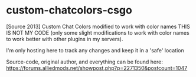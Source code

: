 # custom-chatcolors-csgo
[Source 2013] Custom Chat Colors modified to work with color names
THIS IS NOT MY CODE (only some slight modifications to work with color names to work better with other plugins in my servers).

I'm only hosting here to track any changes and keep it in a 'safe' location

Source-code, original author, and everything can be found here: https://forums.alliedmods.net/showpost.php?p=2271350&postcount=1047
